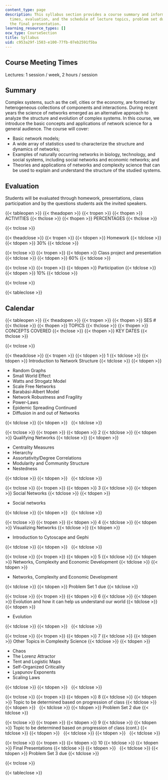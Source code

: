```yaml
---
content_type: page
description: This syllabus section provides a course summary and information on meeting
  times, evaluation, and the schedule of lecture topics, problem set due dates, and
  the final presentation.
learning_resource_types: []
ocw_type: CourseSection
title: Syllabus
uid: c953a29f-1503-e100-77fb-07eb2591f5ba
---
```


Course Meeting Times
--------------------

Lectures: 1 session / week, 2 hours / session

Summary
-------

Complex systems, such as the cell, cities or the economy, are formed by heterogeneous collections of components and interactions. During recent years the science of networks emerged as an alternative approach to analyze the structure and evolution of complex systems. In this course, we introduce the basic concepts and applications of network science for a general audience. The course will cover:

*   Basic network models;
*   A wide array of statistics used to characterize the structure and dynamics of networks;
*   Examples of naturally occurring networks in biology, technology, and social systems, including social networks and economic networks; and
*   Theories and applications of networks and complexity science that can be used to explain and understand the structure of the studied systems.

Evaluation
----------

Students will be evaluated through homework, presentations, class participation and by the questions students ask the invited speakers.

{{< tableopen >}}
{{< theadopen >}}
{{< tropen >}}
{{< thopen >}}
ACTIVITIES
{{< thclose >}}
{{< thopen >}}
PERCENTAGES
{{< thclose >}}

{{< trclose >}}

{{< theadclose >}}
{{< tropen >}}
{{< tdopen >}}
Homework
{{< tdclose >}}
{{< tdopen >}}
30%
{{< tdclose >}}

{{< trclose >}}
{{< tropen >}}
{{< tdopen >}}
Class project and presentation
{{< tdclose >}}
{{< tdopen >}}
60%
{{< tdclose >}}

{{< trclose >}}
{{< tropen >}}
{{< tdopen >}}
Participation
{{< tdclose >}}
{{< tdopen >}}
10%
{{< tdclose >}}

{{< trclose >}}

{{< tableclose >}}

Calendar
--------

{{< tableopen >}}
{{< theadopen >}}
{{< tropen >}}
{{< thopen >}}
SES #
{{< thclose >}}
{{< thopen >}}
TOPICS
{{< thclose >}}
{{< thopen >}}
CONCEPTS COVERED
{{< thclose >}}
{{< thopen >}}
KEY DATES
{{< thclose >}}

{{< trclose >}}

{{< theadclose >}}
{{< tropen >}}
{{< tdopen >}}
1
{{< tdclose >}}
{{< tdopen >}}
Introduction to Network Structure
{{< tdclose >}}
{{< tdopen >}}


*   Random Graphs
*   Small World Effect
*   Watts and Strogatz Model
*   Scale Free Networks
*   Barabási-Albert Model
*   Network Robustness and Fragility
*   Power-Laws
*   Epidemic Spreading Continued
*   Diffusion in and out of Networks


{{< tdclose >}}
{{< tdopen >}}
 
{{< tdclose >}}

{{< trclose >}}
{{< tropen >}}
{{< tdopen >}}
2
{{< tdclose >}}
{{< tdopen >}}
Qualifying Networks
{{< tdclose >}}
{{< tdopen >}}


*   Centrality Measures
*   Hierarchy
*   Assortativity/Degree Correlations
*   Modularity and Community Structure
*   Nestedness


{{< tdclose >}}
{{< tdopen >}}
 
{{< tdclose >}}

{{< trclose >}}
{{< tropen >}}
{{< tdopen >}}
3
{{< tdclose >}}
{{< tdopen >}}
Social Networks
{{< tdclose >}}
{{< tdopen >}}


*   Social networks


{{< tdclose >}}
{{< tdopen >}}
 
{{< tdclose >}}

{{< trclose >}}
{{< tropen >}}
{{< tdopen >}}
4
{{< tdclose >}}
{{< tdopen >}}
Visualizing Networks
{{< tdclose >}}
{{< tdopen >}}


*   Introduction to Cytoscape and Gephi


{{< tdclose >}}
{{< tdopen >}}
 
{{< tdclose >}}

{{< trclose >}}
{{< tropen >}}
{{< tdopen >}}
5
{{< tdclose >}}
{{< tdopen >}}
Networks, Complexity and Economic Development
{{< tdclose >}}
{{< tdopen >}}


*   Networks, Complexity and Economic Development


{{< tdclose >}}
{{< tdopen >}}
Problem Set 1 due
{{< tdclose >}}

{{< trclose >}}
{{< tropen >}}
{{< tdopen >}}
6
{{< tdclose >}}
{{< tdopen >}}
Evolution and how it can help us understand our world
{{< tdclose >}}
{{< tdopen >}}


*   Evolution


{{< tdclose >}}
{{< tdopen >}}
 
{{< tdclose >}}

{{< trclose >}}
{{< tropen >}}
{{< tdopen >}}
7
{{< tdclose >}}
{{< tdopen >}}
Other Topics in Complexity Science
{{< tdclose >}}
{{< tdopen >}}


*   Chaos
*   The Lorenz Attractor
*   Tent and Logistic Maps
*   Self-Organized Criticality
*   Lyapunov Exponents
*   Scaling Laws


{{< tdclose >}}
{{< tdopen >}}
 
{{< tdclose >}}

{{< trclose >}}
{{< tropen >}}
{{< tdopen >}}
8
{{< tdclose >}}
{{< tdopen >}}
Topic to be determined based on progression of class
{{< tdclose >}}
{{< tdopen >}}
 
{{< tdclose >}}
{{< tdopen >}}
Problem Set 2 due
{{< tdclose >}}

{{< trclose >}}
{{< tropen >}}
{{< tdopen >}}
9
{{< tdclose >}}
{{< tdopen >}}
Topic to be determined based on progression of class (cont.)
{{< tdclose >}}
{{< tdopen >}}
 
{{< tdclose >}}
{{< tdopen >}}
 
{{< tdclose >}}

{{< trclose >}}
{{< tropen >}}
{{< tdopen >}}
10
{{< tdclose >}}
{{< tdopen >}}
Final Presentations
{{< tdclose >}}
{{< tdopen >}}
 
{{< tdclose >}}
{{< tdopen >}}
Problem Set 3 due
{{< tdclose >}}

{{< trclose >}}

{{< tableclose >}}